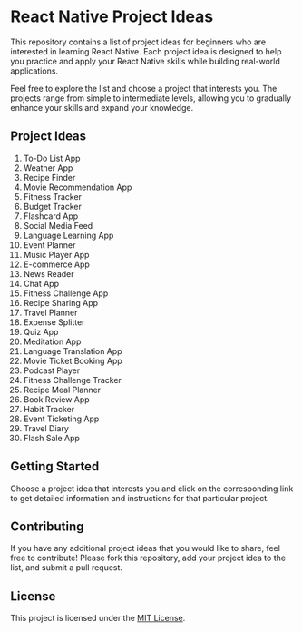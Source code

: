 # React Native Project Ideas

This repository contains a list of project ideas for beginners who are interested in learning React Native. Each project idea is designed to help you practice and apply your React Native skills while building real-world applications.

Feel free to explore the list and choose a project that interests you. The projects range from simple to intermediate levels, allowing you to gradually enhance your skills and expand your knowledge.

## Project Ideas

1. To-Do List App
2. Weather App
3. Recipe Finder
4. Movie Recommendation App
5. Fitness Tracker
6. Budget Tracker
7. Flashcard App
8. Social Media Feed
9. Language Learning App
10. Event Planner
11. Music Player App
12. E-commerce App
13. News Reader
14. Chat App
15. Fitness Challenge App
16. Recipe Sharing App
17. Travel Planner
18. Expense Splitter
19. Quiz App
20. Meditation App
21. Language Translation App
22. Movie Ticket Booking App
23. Podcast Player
24. Fitness Challenge Tracker
25. Recipe Meal Planner
26. Book Review App
27. Habit Tracker
28. Event Ticketing App
29. Travel Diary
30. Flash Sale App

## Getting Started

Choose a project idea that interests you and click on the corresponding link to get detailed information and instructions for that particular project.

## Contributing

If you have any additional project ideas that you would like to share, feel free to contribute! Please fork this repository, add your project idea to the list, and submit a pull request.

## License

This project is licensed under the [MIT License](LICENSE).
